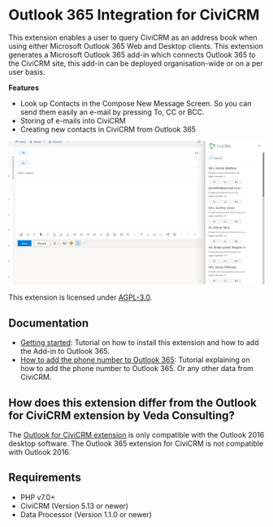# Outlook 365 Integration for CiviCRM

This extension enables a user to query CiviCRM as an address book when using either Microsoft Outlook 365 Web and Desktop clients.
This extension generates a Microsoft Outlook 365 add-in which connects Outlook 365 to the CiviCRM site, this add-in can be deployed organisation-wide or on a per user basis. 

**Features**

* Look up Contacts in the Compose New Message Screen. So you can send them easily an e-mail by pressing To, CC or BCC.
* Storing of e-mails into CiviCRM
* Creating new contacts in CiviCRM from Outlook 365

![Screenshot](images/screenshot.png)

This extension is licensed under [AGPL-3.0](LICENSE.txt).

## Documentation

* [Getting started](docs/GettingStarted.md): Tutorial on how to install this extension and how to add the Add-in to Outlook 365.
* [How to add the phone number to Outlook 365](docs/HowToAddPhoneNumber.md): Tutorial explaining on how to add the phone number to Outlook 365. Or any other data from CiviCRM.

## How does this extension differ from the Outlook for CiviCRM extension by Veda Consulting?

The [Outlook for CiviCRM extension](https://github.com/veda-consulting/uk.co.vedaconsulting.outlookapi) is only compatible with the Outlook 2016 desktop software.
The Outlook 365 extension for CiviCRM is not compatible with Outlook 2016.

## Requirements

* PHP v7.0+
* CiviCRM (Version 5.13 or newer)
* Data Processor (Version 1.1.0 or newer)
